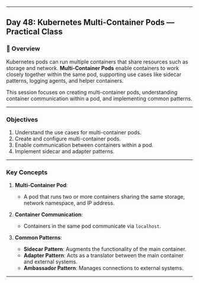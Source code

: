 ﻿---

## Day 48: Kubernetes Multi-Container Pods — Practical Class

### 📘 Overview

Kubernetes pods can run multiple containers that share resources such as storage and network. **Multi-Container Pods** enable containers to work closely together within the same pod, supporting use cases like sidecar patterns, logging agents, and helper containers.

This session focuses on creating multi-container pods, understanding container communication within a pod, and implementing common patterns.

---

### Objectives

1. Understand the use cases for multi-container pods.
2. Create and configure multi-container pods.
3. Enable communication between containers within a pod.
4. Implement sidecar and adapter patterns.

---

### Key Concepts

1. **Multi-Container Pod**:
   - A pod that runs two or more containers sharing the same storage, network namespace, and IP address.

2. **Container Communication**:
   - Containers in the same pod communicate via `localhost`.

3. **Common Patterns**:
   - **Sidecar Pattern**: Augments the functionality of the main container.
   - **Adapter Pattern**: Acts as a translator between the main container and external systems.
   - **Ambassador Pattern**: Manages connections to external systems.

---
